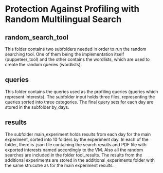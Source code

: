# Protection Against Profiling with Random Multilingual Search

## random_search_tool
This folder contains two subfolders needed in order to run the
random searching tool. One of them being the implementation itself (puppeteer_tool)
and the other contains the wordlists, which are used to create the random queries
(wordlists).

## queries
This folder contains the queries used as the profiling queries (queries which
represent interests). The subfolder input holds three files, representing the queries
sorted into three categories. The final query sets for each day are stored in the
subfolder by_days.

## results
The subfolder main_experiment holds results from each day for the main
experiment, sorted into 10 folders by the experiment day. In each of the folder,
there is .json file containing the search results and PDF file with exported interests
named accordingly to the VM. Also all the random searches are included in the
folder tool_results. The results from the additional experiments are stored in the
additional_experiments folder with the same strucutre as for the main experiment
results.
